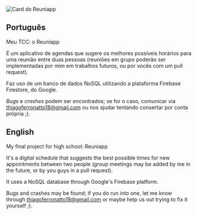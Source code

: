 ![Card do Reuniapp](https://i.imgur.com/PWCvrWN.png)
## Português

Meu TCC: o Reuniapp

É um aplicativo de agendas que sugere os melhores possíveis horários para uma reunião entre duas pessoas (reuniões em grupo poderão ser implementadas por mim em trabalhos futuros, ou por vocês com um pull request).

Faz uso de um banco de dados NoSQL utilizando a plataforma Firebase Firestore, do Google.

_Bugs_ e _crashes_ podem ser encontrados; se for o caso, comunicar via [thiagoferronatto18@gmail.com](mailto:thiagoferronatto18@gmail.com) ou nos ajudar tentando consertar por conta própria ;).

## English

My final project for high school: Reuniapp

It's a digital schedule that suggests the best possible times for new appointments between two people (group meetings may be added by me in the future, or by you guys in a pull request).

It uses a NoSQL database through Google's Firebase platform.

Bugs and crashes may be found; if you do run into one, let me know through [thiagoferronatto18@gmail.com](mailto:thiagoferronatto18@gmail.com) or maybe help us out trying to fix it yourself ;).
